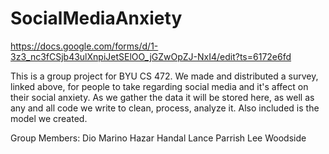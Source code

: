 # SocialMediaAnxiety

https://docs.google.com/forms/d/1-3z3_nc3fCSjb43ulXnpiJetSElOO_jGZwOpZJ-NxI4/edit?ts=6172e6fd

This is a group project for BYU CS 472. We made and distributed a survey, linked above, for people to take regarding social media and it's affect on their social anxiety. As we gather the data it will be stored here, as well as any and all code we write to clean, process, analyze it. Also included is the model we created.

Group Members:
Dio Marino
Hazar Handal
Lance Parrish
Lee Woodside
